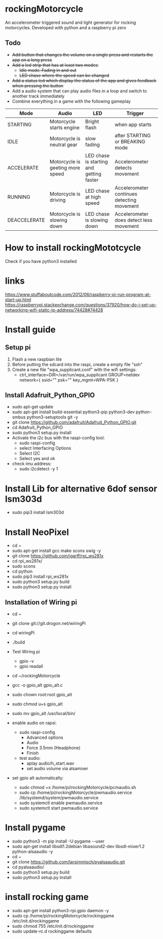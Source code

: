 # rockingMotorcycle
An accelerometer triggered sound and light generator for rocking motorcycles. Developed with python and a raspberry pi zero

## Todo

- ~~Add button that changes the volume on a single press and restarts the app on a long press~~
- ~~Add a led strip that has at least two modes~~:
  - ~~Idle mode: Fading in and out~~
  - ~~LED chase where the speed can be changed~~
- ~~Add a status led which display the status of the app and gives feedback when pressing the button~~
- Add a audio system that can play audio files in a loop and switch to another track immediately
- Combine everything in a game with the following gameplay


| Mode  | Audio |  LED | Trigger |
| ------------- | ------------- | ------------- | ------------- |
| STARTING  | Motorcycle starts engine  |  Bright flash |  when app starts |
| IDLE  | Motorcycle is neutral gear  | slow fading | after STARTING or BREAKING mode| 
| ACCELERATE| Motorcycle is geeting more speed | LED chase is starting  and getting faster |Accelerometer detects movement | 
| RUNNING | Motorcycle is driving | LED chase at high speed | Accelerometer continues detecting movement |
| DEACCELERATE | Motorcycle is slowing down | LED chase is slowing down | Accelerometer does detect less movement |

# How to install rockingMototcycle
Check if you have python3 installed

# links
https://www.stuffaboutcode.com/2012/06/raspberry-pi-run-program-at-start-up.html
https://raspberrypi.stackexchange.com/questions/37920/how-do-i-set-up-networking-wifi-static-ip-address/74428#74428

# Install guide
## Setup pi
1. Flash a new raspbian lite
2. Before putting the sdcard into the raspi, create a empty file "ssh"
3. Create a new file "wpa_supplicant.conf" with the wifi settings:
    - ctrl_interface=DIR=/var/run/wpa_supplicant GROUP=netdev
network={
    ssid=""
    psk=""
    key_mgmt=WPA-PSK
}

## Install Adafruit_Python_GPIO
- sudo apt-get update
- sudo apt-get install build-essential python3-pip python3-dev python-smbus python3-setuptools git -y
- git clone https://github.com/adafruit/Adafruit_Python_GPIO.git
- cd Adafruit_Python_GPIO
- sudo python3 setup.py install
- Activate the i2c bus with the raspi-config tool:
    - sudo raspi-config
    - select Interfacing Options
    - Select I2C
    - Select yes and ok 
- check imu address:
    - sudo i2cdetect -y 1
	
# Install Lib for alternative 6dof sensor lsm303d
- sudo pip3 install lsm303d
    
# Install NeoPixel
- cd ~
- sudo apt-get install gcc make scons swig -y
- git clone https://github.com/jgarff/rpi_ws281x
- cd rpi_ws281x/
- sudo scons
- cd python
- sudo pip3 install rpi_ws281x
- sudo python3 setup.py build
- sudo python3 setup.py install



## Installation of Wiring pi
- cd ~
- git clone git://git.drogon.net/wiringPi
- cd wiringPi
- ./build

- Test Wiring pi
    - gpio -v
    - gpio readall
- cd ~/rockingMotorcycle
- gcc -o gpio_alt gpio_alt.c
- sudo chown root:root gpio_alt
- sudo chmod u+s gpio_alt
- sudo mv gpio_alt /usr/local/bin/
- enable audio on rapsi:
    - sudo raspi-config
        - Advanced options
        - Audio
        - Force 3.5mm (Headphone)
        - Finish
    - test audio:
        - aplay audio/h_start.wav
        - set audio volume via alsamixer
- set gpio alt automatically:
	- sudo chmod +x /home/pi/rockingMotorcycle/pcmaudio.sh
	- sudo cp /home/pi/rockingMotorcycle/pwmaudio.service  /lib/systemd/system/pwmaudio.service
	- sudo systemctl enable pwmaudio.service
	- sudo systemctl start pwmaudio.service
	
# Install pygame
- sudo python3 -m pip install -U pygame --user
- sudo apt-get install libsdl1.2debian libasound2-dev libsdl-mixer1.2 python-alsaaudio -y
- cd ~
- git clone https://github.com/larsimmisch/pyalsaaudio.git
- cd pyalsaaudio/
- sudo python3 setup.py build 
- sudo python3 setup.py install

# install rocking game 
- sudo apt-get install python3-rpi.gpio daemon -y   
- sudo cp /home/pi/rockingMotorcycle/rockinggame /etc/init.d/rockinggame
- sudo chmod 755 /etc/init.d/rockinggame
- sudo update-rc.d rockinggame defaults